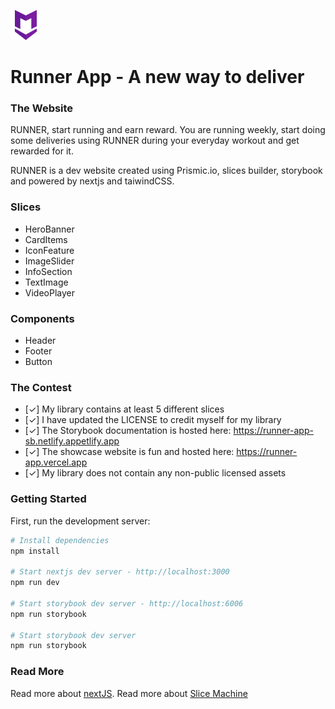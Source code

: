 ![alt text][logo]

[logo]: https://github.com/adam-p/markdown-here/raw/master/src/common/images/icon48.png "Logo Title Text 2"

# Runner App - A new way to deliver

### The Website

RUNNER, start running and earn reward. You are running weekly, start doing some deliveries using RUNNER during your everyday workout and get rewarded for it.

RUNNER is a dev website created using Prismic.io, slices builder, storybook and powered by nextjs and taiwindCSS.

### Slices

* HeroBanner
* CardItems
* IconFeature
* ImageSlider
* InfoSection
* TextImage
*  VideoPlayer

### Components

* Header
* Footer
* Button

### The Contest

* [✓] My library contains at least 5 different slices
* [✓] I have updated the LICENSE to credit myself for my library
* [✓] The Storybook documentation is hosted here: https://runner-app-sb.netlify.appetlify.app
* [✓] The showcase website is fun and hosted here: https://runner-app.vercel.app
* [✓] My library does not contain any non-public licensed assets

### Getting Started

First, run the development server:

```bash
# Install dependencies
npm install

# Start nextjs dev server - http://localhost:3000
npm run dev

# Start storybook dev server - http://localhost:6006
npm run storybook

# Start storybook dev server
npm run storybook
```

### Read More

Read more about [nextJS](https://nextjs.org/). Read more about [Slice Machine](https://www.slicemachine.dev/)

